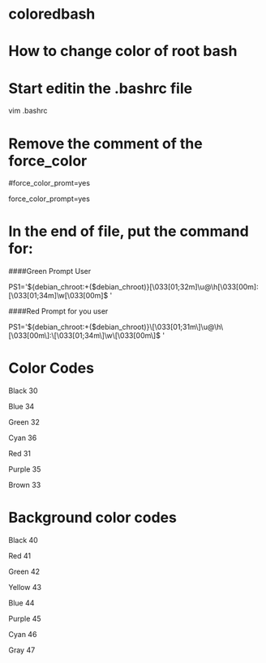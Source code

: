 # coloredbash

# How to change color of root bash

# Start editin the .bashrc file

vim .bashrc

# Remove the comment of the force_color

#force_color_promt=yes

force_color_prompt=yes

# In the end of file, put the command for:

####Green Prompt User

PS1='${debian_chroot:+($debian_chroot)}\[\033[01;32m\]\u@\h\[\033[00m\]:\[\033[01;34m\]\w\[\033[00m\]\$ '

####Red Prompt for you user

PS1='${debian_chroot:+($debian_chroot)}\[\033[01;31m\]\u@\h\[\033[00m\]:\[\033[01;34m\]\w\[\033[00m\]$ '

# Color Codes

Black	  30

Blue	  34

Green	  32

Cyan	  36

Red	    31

Purple  35

Brown	  33


# Background color codes

Black   40

Red     41

Green   42

Yellow  43

Blue    44

Purple  45

Cyan    46

Gray    47
